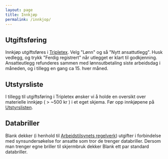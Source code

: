 ```yaml
---
layout: page
title: Innkjøp
permalink: /innkjop/
---
```


## Utgiftsføring
Innkjøp utgiftsføres i [Tripletex](https://www.tripletex.no/). Velg "Lønn" og så "Nytt ansattutlegg". Husk vedlegg, og trykk "Ferdig registrert" når utlegget er klart til godkjenning. Ansatteutlegg refunderes sammen med lønnsutbetaling siste arbeidsdag i måneden, og i tillegg en gang ca 15. hver måned.

## Utstyrsliste

I tillegg til utgiftsføring i Tripletex ønsker vi å holde en oversikt over materielle innkjøp ( > ~500 kr ) i et eget skjema. Før opp innkjøpene på [Utstyrslisten](https://drive.google.com/open?id=1K-okaHKiYPvpR9Bf_p4dm63qcQ_Xl5qT58ZjIAmt3RY).

## Databriller
Blank dekker (i henhold til [Arbeidstilsynets regelverk](https://www.arbeidstilsynet.no/tema/ergonomi/arbeid-ved-dataskjerm/synsundersoking-og-databriller/)) utgifter i forbindelse med synsundersøkelse for ansatte som tror de trenger databriller. Dersom man trenger egne briller til skjermbruk dekker Blank ett par standard databriller.
